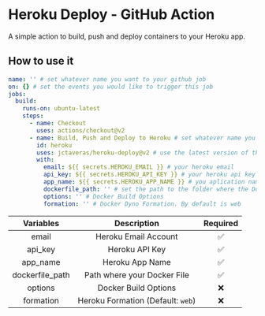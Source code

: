# Heroku Deploy - GitHub Action

A simple action to build, push and deploy containers to your Heroku app.

## How to use it

```yml
name: '' # set whatever name you want to your github job
on: {} # set the events you would like to trigger this job
jobs:
  build:
    runs-on: ubuntu-latest
    steps:
      - name: Checkout
        uses: actions/checkout@v2
      - name: Build, Push and Deploy to Heroku # set whatever name you want to this step
        id: heroku
        uses: jctaveras/heroku-deploy@v2 # use the latest version of the action
        with:
          email: ${{ secrets.HEROKU_EMAIL }} # your heroku email
          api_key: ${{ secrets.HEROKU_API_KEY }} # your heroku api key
          app_name: ${{ secrets.HEROKU_APP_NAME }} # you aplication name
          dockerfile_path: '' # set the path to the folder where the Dockerfile is located
          options: '' # Docker Build Options
          formation: '' # Docker Dyno Formation. By default is web
```

| Variables        | Description                       | Required |
|:----------------:|:---------------------------------:|:--------:|
| email            | Heroku Email Account              | ✅       |
| api_key          | Heroku API Key                    | ✅       |
| app_name         | Heroku App Name                   | ✅       |
| dockerfile_path  | Path where your Docker File       | ✅       |
| options          | Docker Build Options              | ❌       |
| formation        | Heroku Formation (Default: `web`) | ❌       |
